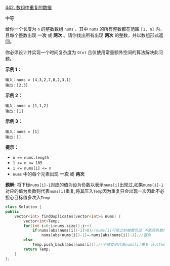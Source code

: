 [442. 数组中重复的数据](https://leetcode.cn/problems/find-all-duplicates-in-an-array/)

中等



给你一个长度为 `n` 的整数数组 `nums` ，其中 `nums` 的所有整数都在范围 `[1, n]` 内，且每个整数出现 **一次** 或 **两次** 。请你找出所有出现 **两次** 的整数，并以数组形式返回。

你必须设计并实现一个时间复杂度为 `O(n)` 且仅使用常量额外空间的算法解决此问题。

 

**示例 1：**

```
输入：nums = [4,3,2,7,8,2,3,1]
输出：[2,3]
```

**示例 2：**

```
输入：nums = [1,1,2]
输出：[1]
```

**示例 3：**

```
输入：nums = [1]
输出：[]
```

 

**提示：**

- `n == nums.length`
- `1 <= n <= 105`
- `1 <= nums[i] <= n`
- `nums` 中的每个元素出现 **一次** 或 **两次**

**题解:** 将下标`nums[i]-1`对应的值为设为负数以表示`nums[i]`出现过,如果`nums[i]-1`对应的值为负数则代表`nums[i]`重复,将其压入`Temp`因为重复只会出现一次因此不必担心目标值多次入`Temp`

```c++
class Solution {
public:
	vector<int> findDuplicates(vector<int>& nums) {
		vector<int>Temp;
		for(int i=0;i<nums.size();i++)
			if(nums[abs(nums[i])-1]>0)//nums[i]可能之前被置负过 不能将负数作为下标 取绝对值即可
				nums[abs(nums[i])-1]=-nums[abs(nums[i])-1];//置负
		else
			Temp.push_back(abs(nums[i]));//不成立则代表nums[i]重复 压入Temp
		return Temp;
	}
};
```

